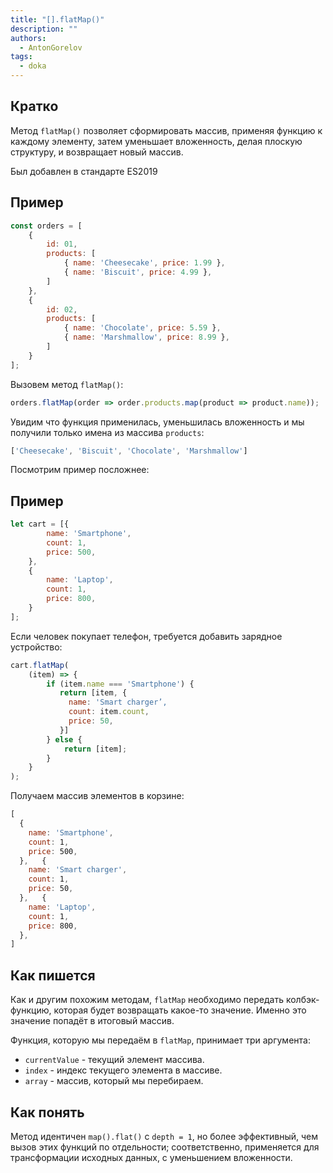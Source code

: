 ```yaml
---
title: "[].flatMap()"
description: ""
authors:
  - AntonGorelov
tags:
  - doka
---
```


## Кратко

Метод `flatMap()` позволяет сформировать массив, применяя функцию к каждому элементу, затем уменьшает вложенность, делая плоскую структуру, и возвращает новый массив.

Был добавлен в стандарте ES2019

## Пример

```js
const orders = [
    {
        id: 01,
        products: [
            { name: 'Cheesecake', price: 1.99 },
            { name: 'Biscuit', price: 4.99 },
        ]
    },
    {
        id: 02,
        products: [
            { name: 'Chocolate', price: 5.59 },
            { name: 'Marshmallow', price: 8.99 },
        ]
    }
];
```

Вызовем метод `flatMap()`:

```js
orders.flatMap(order => order.products.map(product => product.name));
```

Увидим что функция применилась, уменьшилась вложенность и мы получили только имена из массива `products`:

```js
['Cheesecake', 'Biscuit', 'Chocolate', 'Marshmallow']
```

Посмотрим пример посложнее:

## Пример

```js
let cart = [{
		name: 'Smartphone',
		count: 1,
		price: 500,
	},
	{
		name: 'Laptop',
		count: 1,
		price: 800,
	}
];
```

Если человек покупает телефон, требуется добавить зарядное устройство:

```js
cart.flatMap(
    (item) => {
        if (item.name === 'Smartphone') {
           return [item, {
             name: 'Smart charger’,
             count: item.count,
             price: 50,
           }]
        } else {
            return [item];
        }
    }
);
```

Получаем массив элементов в корзине: 

```js
[
  {
  	name: 'Smartphone',
  	count: 1,
  	price: 500,
  },   {
  	name: 'Smart charger',
  	count: 1,
  	price: 50,
  },   {
  	name: 'Laptop',
  	count: 1,
  	price: 800,
  },
]
```

## Как пишется

Как и другим похожим методам, `flatMap` необходимо передать колбэк-функцию, которая будет возвращать какое-то значение. Именно это значение попадёт в итоговый массив.

Функция, которую мы передаём в `flatMap`, принимает три аргумента:

- `currentValue` - текущий элемент массива.
- `index` - индекс текущего элемента в массиве.
- `array` - массив, который мы перебираем.

## Как понять

Метод идентичен `map().flat()` с `depth = 1`, но более эффективный, чем вызов этих функций по отдельности; соответственно, применяется для трансформации исходных данных, с уменьшением вложенности.